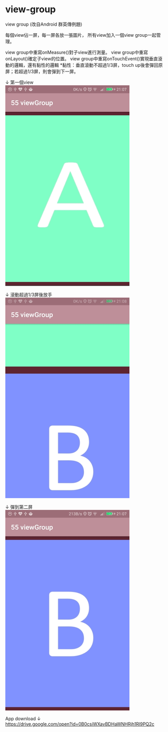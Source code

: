 # view-group
view group (改自Android 群英傳例題)

每個view佔一屏，每一屏各放一張圖片，
所有view加入一個view group一起管理。

view group中重寫onMeasure()對子view進行測量。
view group中重寫onLayout()確定子view的位置。
view group中重寫onTouchEvent()實現垂直滾動的邏輯，還有黏性的邏輯
*黏性：垂直滾動不超過1/3屏，touch up後會彈回原屏；若超過1/3屏，則會彈到下一屏。

↓ 第一個view<br>
![Example1](pic1.jpg)

↓ 滾動超過1/3屏後放手<br>
![Example1](pic2.jpg)

↓ 彈到第二屏<br>
![Example1](pic3.jpg)

App download ↓ <br>
https://drive.google.com/open?id=0B0csiWXavBDHaWNHRjh1Rl9PQ2c
